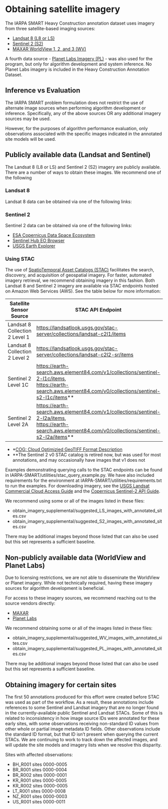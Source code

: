 # Obtaining satellite imagery 

The IARPA SMART Heavy Construction annotation dataset uses imagery from three satellite-based imaging sources:
- [Landsat 8 (L8 or LS)](https://www.usgs.gov/landsat-missions/landsat-8)
- [Sentinel 2 (S2)](https://dataspace.copernicus.eu/explore-data/data-collections/sentinel-data/sentinel-2)
- [MAXAR WorldView 1, 2, and 3 (WV)](https://www.maxar.com/maxar-intelligence/constellation)

A fourth data source - [Planet Labs Imagery (PL)](https://www.planet.com/) - was also used for the program, but only for algorithm development and system inference. No Planet Labs imagery is included in the Heavy Construction Annotation Dataset.

## Inference vs Evaluation
The IARPA SMART problem formulation does not restrict the use of alternate image sources when performing algorithm development or inference. Specifically, any of the above sources OR any additional imagery sources may be used.  

However, for the purposes of algorithm performance evaluation, only observations associated with the specific images indicated in the annotated site models will be used. 

## Publicly available data (Landsat and Sentinel)
The Landsat 8 (L8 or LS) and Sentinel 2 (S2) imagery are publicly available. There are a number of ways to obtain these images. We recommend one of the following

### Landsat 8
Landsat 8 data can be obtained via one of the following links: 

### Sentinel 2
Sentinel 2 data can be obtained via one of the following links: 

- [ESA Copernicus Data Space Ecosystem](https://dataspace.copernicus.eu/)
- [Sentinel Hub EO Browser](https://apps.sentinel-hub.com/eo-browser/)
- [USGS Earth Explorer](https://earthexplorer.usgs.gov/)

### Using STAC
The use of [SpatioTemporal Asset Catalogs (STAC)](https://stacspec.org/en) facilitates the search, discovery, and acquisition of geospatial imagery. For faster, automated imagery retrieval, we recommend obtaining imagery in this fashion. Both Landsat 8 and Sentinel 2 imagery are available via STAC endpoints hosted on Amazon Web Services (AWS). See the table below for more information: 

| Satellite Sensor<br>Source   | STAC API Endpoint | Format | AWS Location | 
|----|----|----|----|
| Landsat 8<br>Collection 2 Level 1 | https://landsatlook.usgs.gov/stac-server/collections/landsat-c2l1/items | <div align="center">COG*</div> | <div align="center">us-west-2</div> |
| Landsat 8<br>Collection 2 Level 2 | https://landsatlook.usgs.gov/stac-server/collections/landsat-c2l2-sr/items | <div align="center">COG*</div> | <div align="center">us-west-2</div> |
| Sentinel 2<br>Level 1C | https://earth-search.aws.element84.com/v1/collections/sentinel-2-l1c/items, <br> https://earth-search.aws.element84.com/v0/collections/sentinel-s2-l1c/items** | <div align="center">JPEG 2000</div> | <div align="center">eu-central-1</div> |
| Sentinel 2<br>Level 2A | https://earth-search.aws.element84.com/v1/collections/sentinel-2-l2a/items, <br> https://earth-search.aws.element84.com/v0/collections/sentinel-s2-l2a/items** | <div align="center">JPEG 2000</div> | <div align="center">eu-central-1</div> |

- *[COG: Cloud Optimizied GeoTIFF Format Description](https://www.usgs.gov/media/files/landsat-cloud-optimized-geotiff-data-format-control-book)
- **The Sentinel 2 v0 STAC catalog is retired now, but was used for most annotations, and may occasionally have images that v1 does not

Examples demonstrating querying calls to the STAC endpoints can be found in IARPA-SMART/utilities/stac_query_example.py. We have also included requirements for the environment at IARPA-SMART/utilities/requirements.txt to run the examples. For downloading imagery, see the [USGS Landsat Commercial Cloud Access Guide](https://www.usgs.gov/landsat-missions/landsat-commercial-cloud-data-access) and the [Copernicus Sentinel-2 API Guide](https://dataspace.copernicus.eu/news/2023-9-28-accessing-sentinel-mission-data-new-copernicus-data-space-ecosystem-apis).

We recommend using some or all of the images listed in these files:
- obtain_imagery_supplemental/suggested_LS_images_with_annotated_sites.csv
- obtain_imagery_supplemental/suggested_S2_images_with_annotated_sites.csv

There may be additional images beyond those listed that can also be used but this set represents a sufficient baseline. 

## Non-publicly available data (WorldView and Planet Labs)
Due to licensing restrictions, we are not able to disseminate the WorldView or Planet imagery. While not technically required, having these imagery sources for algorithm development is beneficial.  

For access to these imagery sources, we recommend reaching out to the source vendors directly:
- [MAXAR](deftechsupport@maxar.com)
- [Planet Labs](https://www.planet.com/contact-sales/)

We recommend obtaining some or all of the images listed in these files: 
- obtain_imagery_supplemental/suggested_WV_images_with_annotated_sites.csv
- obtain_imagery_supplemental/suggested_PL_images_with_annotated_sites.csv

There may be additional images beyond those listed that can also be used but this set represents a sufficient baseline. 

## Obtaining imagery for certain sites
The first 50 annotations produced for this effort were created before STAC was used as part of the workflow. As a result, these annotations include references to some Sentinel and Landsat imagery that are no longer found in the currently-available public Sentinel and Landsat STACs. Some of this is related to inconsistency in how image source IDs were annotated for these early sites, with some observations receiving non-standard ID values from other whole or partial image metadata ID fields. Other observations include the standard ID format, but that ID isn’t present when querying the current STACs. We are continuing to work to track down the affected images, and will update the site models and imagery lists when we resolve this disparity.

Sites with affected observations:
-	BH_R001 sites 0000-0005
-	BR_R001 sites 0000-0004
-	BR_R002 sites 0000-0001
-	KR_R001 sites 0000-0005
-	KR_R002 sites 0000-0005
-	LT_R001 sites 0000-0008
-	NZ_R001 sites 0000-0003
-	US_R001 sites 0000-0011

